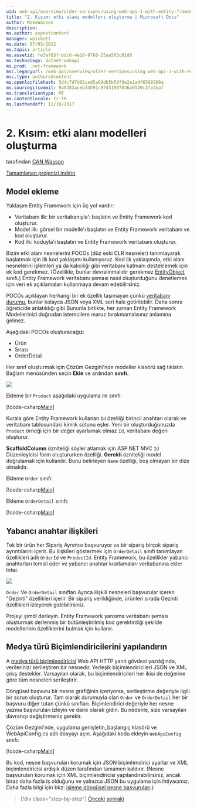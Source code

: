 ```yaml
---
uid: web-api/overview/older-versions/using-web-api-1-with-entity-framework-5/using-web-api-with-entity-framework-part-2
title: "2. Kısım: etki alanı modelleri oluşturma | Microsoft Docs"
author: MikeWasson
description: 
ms.author: aspnetcontent
manager: wpickett
ms.date: 07/03/2012
ms.topic: article
ms.assetid: fe3ef85f-bdc6-4e10-9768-25aa565c01d0
ms.technology: dotnet-webapi
ms.prod: .net-framework
msc.legacyurl: /web-api/overview/older-versions/using-web-api-1-with-entity-framework-5/using-web-api-with-entity-framework-part-2
msc.type: authoredcontent
ms.openlocfilehash: 5d4c7d7d02ced5a99db5b59f9e2e1adf6588208a
ms.sourcegitcommit: 9a9483aceb34591c97451997036a9120c3fe2baf
ms.translationtype: MT
ms.contentlocale: tr-TR
ms.lasthandoff: 11/10/2017
---
```

<a name="part-2-creating-the-domain-models"></a>2. Kısım: etki alanı modelleri oluşturma
====================
tarafından [CAN Wasson](https://github.com/MikeWasson)

[Tamamlanan projenizi indirin](http://code.msdn.microsoft.com/ASP-NET-Web-API-with-afa30545)

## <a name="add-models"></a>Model ekleme

Yaklaşım Entity Framework için üç yol vardır:

- Veritabanı ilk: bir veritabanıyla'ı başlatın ve Entity Framework kod oluşturur.
- Model ilk: görsel bir modelle'ı başlatın ve Entity Framework veritabanı ve kod oluşturur.
- Kod ilk: koduyla'ı başlatın ve Entity Framework veritabanı oluşturur.

Bizim etki alanı nesnelerini POCOs (düz eski CLR nesneler) tanımlayarak başlatmak için ilk kod yaklaşımı kullanıyoruz. Kod ilk yaklaşımda, etki alanı nesnelerini işlemleri ya da kalıcılığı gibi veritabanı katmanı desteklemek için ek kod gerekmez. (Özellikle, bunlar devralınmalıdır gerekmez [EntityObject](https://msdn.microsoft.com/en-us/library/system.data.objects.dataclasses.entityobject.aspx) sınıfı.) Entity Framework veritabanı şeması nasıl oluşturduğunu denetlemek için veri ek açıklamaları kullanmaya devam edebilirsiniz.

POCOs açıklayan herhangi bir ek özellik taşımayan çünkü [veritabanı durumu](https://msdn.microsoft.com/en-us/library/system.data.entitystate.aspx), bunlar kolayca JSON veya XML seri hale getirilebilir. Daha sonra öğreticide anlatıldığı gibi Bununla birlikte, her zaman Entity Framework Modellerinizi doğrudan istemcilere maruz bırakmamalısınız anlamına gelmez.

Aşağıdaki POCOs oluşturacağız:

- Ürün
- Sırası
- OrderDetail

Her sınıf oluşturmak için Çözüm Gezgini'nde modeller klasörü sağ tıklatın. Bağlam menüsünden seçin **Ekle** ve ardından **sınıfı.**

![](using-web-api-with-entity-framework-part-2/_static/image1.png)

Ekleme bir `Product` aşağıdaki uygulama ile sınıfı:

[!code-csharp[Main](using-web-api-with-entity-framework-part-2/samples/sample1.cs)]

Kurala göre Entity Framework kullanan `Id` özelliği birincil anahtarı olarak ve veritabanı tablosundaki kimlik sütunu eşler. Yeni bir oluşturduğunuzda `Product` örneği için bir değer ayarlamak olmaz `Id`, veritabanı değeri oluşturur.

**ScaffoldColumn** özniteliği söyler atlamak için ASP.NET MVC `Id` Düzenleyicisi form oluştururken özelliği. **Gerekli** özniteliği model doğrulamak için kullanılır. Bunu belirleyen `Name` özelliği, boş olmayan bir dize olmalıdır.

Ekleme `Order` sınıfı:

[!code-csharp[Main](using-web-api-with-entity-framework-part-2/samples/sample2.cs)]

Ekleme `OrderDetail` sınıfı:

[!code-csharp[Main](using-web-api-with-entity-framework-part-2/samples/sample3.cs)]

## <a name="foreign-key-relations"></a>Yabancı anahtar ilişkileri

Tek bir ürün her Sipariş Ayrıntısı başvuruyor ve bir sipariş birçok sipariş ayrıntılarını içerir. Bu ilişkileri göstermek için `OrderDetail` sınıfı tanımlayan özellikleri adlı `OrderId` ve `ProductId`. Entity Framework, bu özellikler yabancı anahtarları temsil eder ve yabancı anahtar kısıtlamaları veritabanına ekler Infer.

![](using-web-api-with-entity-framework-part-2/_static/image2.png)

`Order` Ve `OrderDetail` sınıfları Ayrıca ilişkili nesneleri başvurular içeren "Gezinti" özellikleri içerir. Bir sipariş verildiğinde, ürünleri sırada Gezinti özellikleri izleyerek gidebilirsiniz.

Projeyi şimdi derleyin. Entity Framework yansıma veritabanı şeması oluşturmak derlenmiş bir bütünleştirilmiş kod gerektirdiği şekilde modellerinin özelliklerini bulmak için kullanır.

## <a name="configure-the-media-type-formatters"></a>Medya türü Biçimlendiricilerini yapılandırın

A [medya türü biçimlendiricisi](../../formats-and-model-binding/media-formatters.md) Web API HTTP yanıt gövdesi yazdığında, verilerinizi serileştiren bir nesnedir. Yerleşik biçimlendiricileri JSON ve XML çıkış destekler. Varsayılan olarak, bu biçimlendiricileri her ikisi de değerine göre tüm nesneleri serileştirir.

Döngüsel başvuru bir nesne grafiğinin içeriyorsa, serileştirme değeriyle ilgili bir sorun oluşturur. Tam olarak durumuyla olan `Order` ve `OrderDetail` her bir başvuru diğer tutan çünkü sınıfları. Biçimlendirici değeriyle her nesne yazma başvuruları izleyin ve daire olarak gidin. Bu nedenle, size varsayılan davranışı değiştirmeniz gerekir.

Çözüm Gezgini'nde, uygulama genişletin\_başlangıç klasörü ve WebApiConfig.cs adlı dosyayı açın. Aşağıdaki kodu ekleyin `WebApiConfig` sınıfı:

[!code-csharp[Main](using-web-api-with-entity-framework-part-2/samples/sample4.cs?highlight=11)]

Bu kod, nesne başvuruları korumak için JSON biçimlendirici ayarlar ve XML biçimlendiricisi ardışık düzen tarafından tamamen kaldırır. (Nesne başvuruları korumak için XML biçimlendiricisi yapılandırabilirsiniz, ancak biraz daha fazla iş olduğunu ve yalnızca JSON bu uygulama için ihtiyacımız. Daha fazla bilgi için bkz: [işleme döngüsel nesne başvuruları](../../formats-and-model-binding/json-and-xml-serialization.md#handling_circular_object_references).)

>[!div class="step-by-step"]
[Önceki](using-web-api-with-entity-framework-part-1.md)
[sonraki](using-web-api-with-entity-framework-part-3.md)
